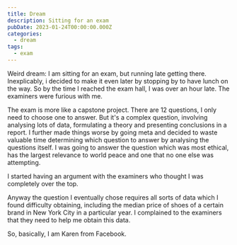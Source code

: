 ```yaml
---
title: Dream
description: Sitting for an exam
pubDate: 2023-01-24T00:00:00.000Z
categories:
  - dream
tags:
  - exam
---
```


Weird dream: I am sitting for an exam, but running late getting there. Inexplicably, i decided to make it even later by stopping by to have lunch on the way. So by the time I reached the exam hall, I was over an hour late. The examiners were furious with me.

The exam is more like a capstone project. There are 12 questions, I only need to choose one to answer. But it's a complex question, involving analysing lots of data, formulating a theory and presenting conclusions in a report. I further made things worse by going meta and decided to waste valuable time determining which question to answer by analysing the questions itself. I was going to answer the question which was most ethical, has the largest relevance to world peace and one that no one else was attempting.

I started having an argument with the examiners who thought I was completely over the top.

Anyway the question I eventually chose requires all sorts of data which I found difficulty obtaining, including the median price of shoes of a certain brand in New York City in a particular year. I complained to the examiners that they need to help me obtain this data.

So, basically, I am Karen from Facebook.
